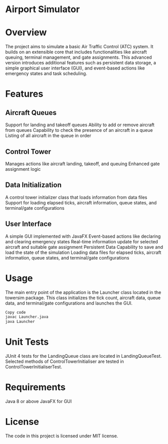 # Airport Simulator
# Overview
The project aims to simulate a basic Air Traffic Control (ATC) system. It builds on an extensible core that includes functionalities like aircraft queuing, terminal management, and gate assignments. This advanced version introduces additional features such as persistent data storage, a simple graphical user interface (GUI), and event-based actions like emergency states and task scheduling.

# Features
## Aircraft Queues
Support for landing and takeoff queues
Ability to add or remove aircraft from queues
Capability to check the presence of an aircraft in a queue
Listing of all aircraft in the queue in order
## Control Tower
Manages actions like aircraft landing, takeoff, and queuing
Enhanced gate assignment logic
## Data Initialization
A control tower initializer class that loads information from data files
Support for loading elapsed ticks, aircraft information, queue states, and terminal/gate configurations
## User Interface
A simple GUI implemented with JavaFX
Event-based actions like declaring and clearing emergency states
Real-time information update for selected aircraft and suitable gate assignment
Persistent Data
Capability to save and load the state of the simulation
Loading data files for elapsed ticks, aircraft information, queue states, and terminal/gate configurations

# Usage
The main entry point of the application is the Launcher class located in the towersim package. This class initializes the tick count, aircraft data, queue data, and terminal/gate configurations and launches the GUI.

```bash
Copy code
javac Launcher.java
java Launcher
```

# Unit Tests
JUnit 4 tests for the LandingQueue class are located in LandingQueueTest.
Selected methods of ControlTowerInitialiser are tested in ControlTowerInitialiserTest.

# Requirements
Java 8 or above
JavaFX for GUI

# License
The code in this project is licensed under MIT license.
